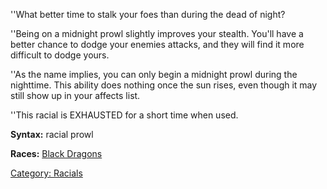 ''What better time to stalk your foes than during the dead of night?

''Being on a midnight prowl slightly improves your stealth. You'll have
a better chance to dodge your enemies attacks, and they will find it
more difficult to dodge yours.

''As the name implies, you can only begin a midnight prowl during the
nighttime. This ability does nothing once the sun rises, even though it
may still show up in your affects list.

''This racial is EXHAUSTED for a short time when used.

**Syntax:** racial prowl

**Races:** [Black Dragons](Black_Dragons "wikilink")

[Category: Racials](Category:_Racials "wikilink")
